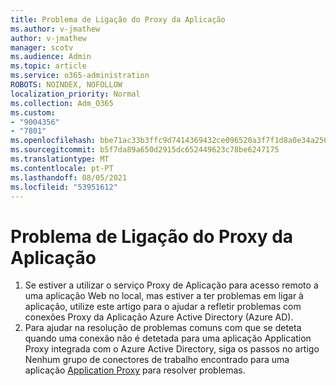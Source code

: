 ```yaml
---
title: Problema de Ligação do Proxy da Aplicação
ms.author: v-jmathew
author: v-jmathew
manager: scotv
ms.audience: Admin
ms.topic: article
ms.service: o365-administration
ROBOTS: NOINDEX, NOFOLLOW
localization_priority: Normal
ms.collection: Adm_O365
ms.custom:
- "9004356"
- "7801"
ms.openlocfilehash: bbe71ac33b3ffc9d7414369432ce096520a3f7f1d8a0e34a256df2db7765d583
ms.sourcegitcommit: b5f7da89a650d2915dc652449623c78be6247175
ms.translationtype: MT
ms.contentlocale: pt-PT
ms.lasthandoff: 08/05/2021
ms.locfileid: "53951612"
---
```

# <a name="app-proxy-connection-issue"></a>Problema de Ligação do Proxy da Aplicação

1. Se estiver a utilizar o serviço Proxy de Aplicação para acesso remoto a uma aplicação [](https://docs.microsoft.com/azure/active-directory/manage-apps/application-proxy-debug-connectors) Web no local, mas estiver a ter problemas em ligar à aplicação, utilize este artigo para o ajudar a refletir problemas com conexões Proxy da Aplicação Azure Active Directory (Azure AD).
2. Para ajudar na resolução de problemas comuns com que se deteta quando uma conexão não é detetada para uma aplicação Application Proxy integrada com o Azure Active Directory, siga os passos no artigo Nenhum grupo de conectores de trabalho encontrado para uma aplicação [Application Proxy](https://docs.microsoft.com/azure/active-directory/application-proxy-connectivity-no-working-connector) para resolver problemas.
